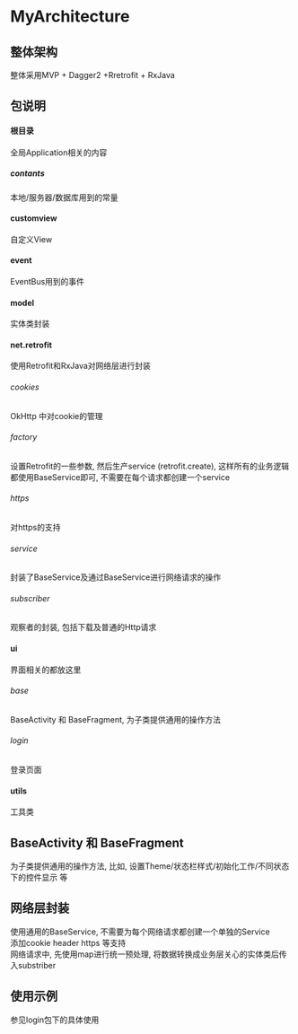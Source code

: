 # MyArchitecture

## 整体架构
整体采用MVP + Dagger2 +Rretrofit + RxJava <br>

## 包说明

#### 根目录
全局Application相关的内容 <br>

##### contants
本地/服务器/数据库用到的常量 <br>

#### customview
自定义View <br>

#### event
EventBus用到的事件 <br>

#### model
实体类封装

#### net.retrofit 
使用Retrofit和RxJava对网络层进行封装 <br>

###### cookies
OkHttp 中对cookie的管理 <br>

###### factory
设置Retrofit的一些参数, 然后生产service (retrofit.create), 这样所有的业务逻辑都使用BaseService即可, 不需要在每个请求都创建一个service <br>

###### https
对https的支持 <br>

###### service
封装了BaseService及通过BaseService进行网络请求的操作 <br>

###### subscriber
观察者的封装, 包括下载及普通的Http请求 <br>

#### ui
界面相关的都放这里 <br>

###### base
BaseActivity 和 BaseFragment, 为子类提供通用的操作方法 <br>

###### login
登录页面 <br>

#### utils
工具类 <br>

## BaseActivity 和 BaseFragment 
为子类提供通用的操作方法, 比如, 设置Theme/状态栏样式/初始化工作/不同状态下的控件显示 等<br>

## 网络层封装
使用通用的BaseService, 不需要为每个网络请求都创建一个单独的Service <br>
添加cookie header  https 等支持 <br>
网络请求中, 先使用map进行统一预处理, 将数据转换成业务层关心的实体类后传入substriber <br>

## 使用示例
参见login包下的具体使用 <br>
